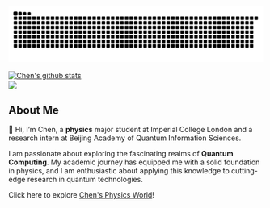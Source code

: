 <picture>
  <source media="(prefers-color-scheme: dark)" srcset="https://raw.githubusercontent.com/chenx820/chenx820/output/github-contribution-grid-snake-dark.svg">
  <source media="(prefers-color-scheme: light)" srcset="https://raw.githubusercontent.com/chenx820/chenx820/output/github-contribution-grid-snake.svg">
  <img alt="github contribution grid snake animation" src="https://raw.githubusercontent.com/chenx820/chenx820/output/github-contribution-grid-snake.svg">
</picture>

<a href="https://github.com/chenx820"><img align="center" src="https://github-readme-stats.vercel.app/api?username=chenx820&count_private=true&theme=radical&show_icons=true&include_all_commits=true&theme=buefy&hide_border=true" alt="Chen's github stats" /></a>  
<a href="https://github.com/chenx820"><img align="center" src="https://github-readme-stats.vercel.app/api/top-langs/?username=chenx820&count_private=true&theme=radical&layout=compact&theme=buefy&hide_border=true" /></a>   


## About Me           
👋 Hi, I’m Chen, a **physics** major student at Imperial College London and a research intern at Beijing Academy of Quantum Information Sciences. 

I am passionate about exploring the fascinating realms of **Quantum Computing**. My academic journey has equipped me with a solid foundation in physics, and I am enthusiastic about applying this knowledge to cutting-edge research in quantum technologies.

Click here to explore [Chen's Physics World](https://chenx820.github.io/)!     



